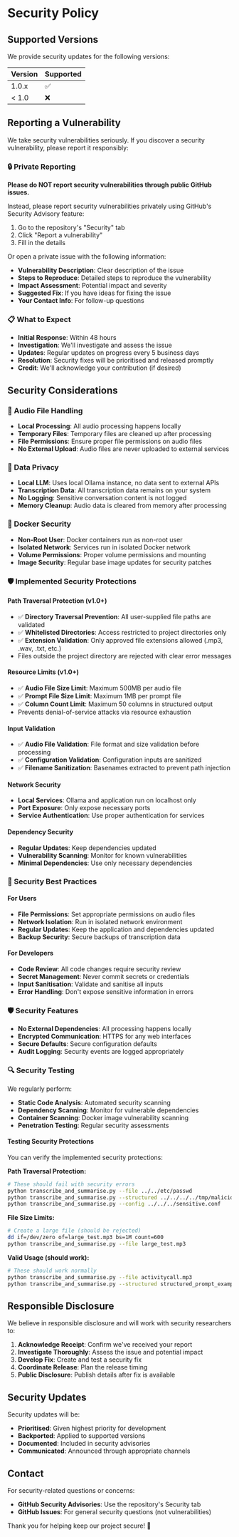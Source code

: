 # Security Policy

## Supported Versions

We provide security updates for the following versions:

| Version | Supported          |
| ------- | ------------------ |
| 1.0.x   | :white_check_mark: |
| < 1.0   | :x:                |

## Reporting a Vulnerability

We take security vulnerabilities seriously. If you discover a security vulnerability, please report it responsibly:

### 🔒 Private Reporting

**Please do NOT report security vulnerabilities through public GitHub issues.**

Instead, please report security vulnerabilities privately using GitHub's Security Advisory feature:

1. Go to the repository's "Security" tab
2. Click "Report a vulnerability"
3. Fill in the details

Or open a private issue with the following information:

- **Vulnerability Description**: Clear description of the issue
- **Steps to Reproduce**: Detailed steps to reproduce the vulnerability
- **Impact Assessment**: Potential impact and severity
- **Suggested Fix**: If you have ideas for fixing the issue
- **Your Contact Info**: For follow-up questions

### 📋 What to Expect

- **Initial Response**: Within 48 hours
- **Investigation**: We'll investigate and assess the issue
- **Updates**: Regular updates on progress every 5 business days
- **Resolution**: Security fixes will be prioritised and released promptly
- **Credit**: We'll acknowledge your contribution (if desired)

## Security Considerations

### 🎵 Audio File Handling

- **Local Processing**: All audio processing happens locally
- **Temporary Files**: Temporary files are cleaned up after processing
- **File Permissions**: Ensure proper file permissions on audio files
- **No External Upload**: Audio files are never uploaded to external services

### 🔐 Data Privacy

- **Local LLM**: Uses local Ollama instance, no data sent to external APIs
- **Transcription Data**: All transcription data remains on your system
- **No Logging**: Sensitive conversation content is not logged
- **Memory Cleanup**: Audio data is cleared from memory after processing

### 🐳 Docker Security

- **Non-Root User**: Docker containers run as non-root user
- **Isolated Network**: Services run in isolated Docker network
- **Volume Permissions**: Proper volume permissions and mounting
- **Image Security**: Regular base image updates for security patches

### 🛡️ Implemented Security Protections

#### Path Traversal Protection (v1.0+)
- ✅ **Directory Traversal Prevention**: All user-supplied file paths are validated
- ✅ **Whitelisted Directories**: Access restricted to project directories only
- ✅ **Extension Validation**: Only approved file extensions allowed (.mp3, .wav, .txt, etc.)
- Files outside the project directory are rejected with clear error messages

#### Resource Limits (v1.0+)
- ✅ **Audio File Size Limit**: Maximum 500MB per audio file
- ✅ **Prompt File Size Limit**: Maximum 1MB per prompt file
- ✅ **Column Count Limit**: Maximum 50 columns in structured output
- Prevents denial-of-service attacks via resource exhaustion

#### Input Validation
- ✅ **Audio File Validation**: File format and size validation before processing
- ✅ **Configuration Validation**: Configuration inputs are sanitized
- ✅ **Filename Sanitization**: Basenames extracted to prevent path injection

#### Network Security
- **Local Services**: Ollama and application run on localhost only
- **Port Exposure**: Only expose necessary ports
- **Service Authentication**: Use proper authentication for services

#### Dependency Security
- **Regular Updates**: Keep dependencies updated
- **Vulnerability Scanning**: Monitor for known vulnerabilities
- **Minimal Dependencies**: Use only necessary dependencies

### 🔧 Security Best Practices

#### For Users
- **File Permissions**: Set appropriate permissions on audio files
- **Network Isolation**: Run in isolated network environment
- **Regular Updates**: Keep the application and dependencies updated
- **Backup Security**: Secure backups of transcription data

#### For Developers
- **Code Review**: All code changes require security review
- **Secret Management**: Never commit secrets or credentials
- **Input Sanitisation**: Validate and sanitise all inputs
- **Error Handling**: Don't expose sensitive information in errors

### 🛡️ Security Features

- **No External Dependencies**: All processing happens locally
- **Encrypted Communication**: HTTPS for any web interfaces
- **Secure Defaults**: Secure configuration defaults
- **Audit Logging**: Security events are logged appropriately

### 🔍 Security Testing

We regularly perform:
- **Static Code Analysis**: Automated security scanning
- **Dependency Scanning**: Monitor for vulnerable dependencies
- **Container Scanning**: Docker image vulnerability scanning
- **Penetration Testing**: Regular security assessments

#### Testing Security Protections

You can verify the implemented security protections:

**Path Traversal Protection:**
```bash
# These should fail with security errors
python transcribe_and_summarise.py --file ../../etc/passwd
python transcribe_and_summarise.py --structured ../../../../tmp/malicious.txt
python transcribe_and_summarise.py --config ../../../sensitive.conf
```

**File Size Limits:**
```bash
# Create a large file (should be rejected)
dd if=/dev/zero of=large_test.mp3 bs=1M count=600
python transcribe_and_summarise.py --file large_test.mp3
```

**Valid Usage (should work):**
```bash
# These should work normally
python transcribe_and_summarise.py --file activitycall.mp3
python transcribe_and_summarise.py --structured structured_prompt_example.txt
```

## Responsible Disclosure

We believe in responsible disclosure and will work with security researchers to:

1. **Acknowledge Receipt**: Confirm we've received your report
2. **Investigate Thoroughly**: Assess the issue and potential impact
3. **Develop Fix**: Create and test a security fix
4. **Coordinate Release**: Plan the release timing
5. **Public Disclosure**: Publish details after fix is available

## Security Updates

Security updates will be:
- **Prioritised**: Given highest priority for development
- **Backported**: Applied to supported versions
- **Documented**: Included in security advisories
- **Communicated**: Announced through appropriate channels

## Contact

For security-related questions or concerns:
- **GitHub Security Advisories**: Use the repository's Security tab
- **GitHub Issues**: For general security questions (not vulnerabilities)

Thank you for helping keep our project secure! 🔐
